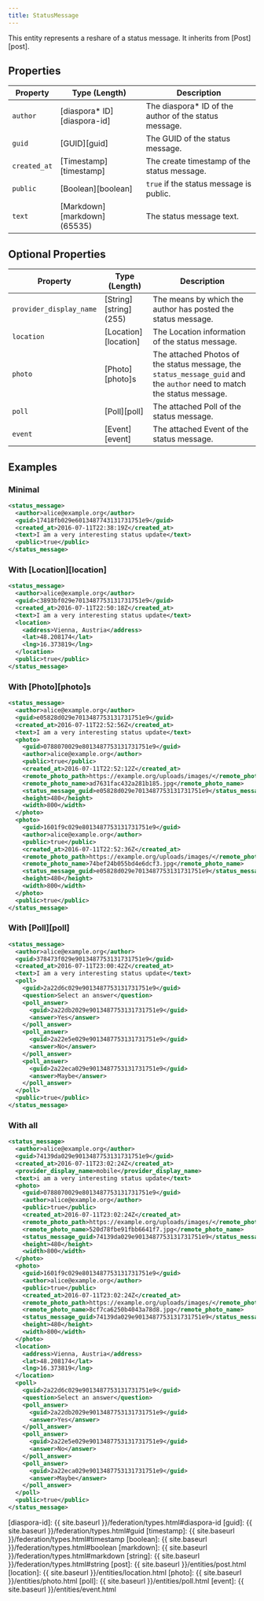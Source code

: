 ```yaml
---
title: StatusMessage
---
```


This entity represents a reshare of a status message. It inherits from [Post][post].

## Properties

| Property     | Type (Length)                | Description                                            |
| ------------ | ---------------------------- | ------------------------------------------------------ |
| `author`     | [diaspora\* ID][diaspora-id] | The diaspora\* ID of the author of the status message. |
| `guid`       | [GUID][guid]                 | The GUID of the status message.                        |
| `created_at` | [Timestamp][timestamp]       | The create timestamp of the status message.            |
| `public`     | [Boolean][boolean]           | `true` if the status message is public.                |
| `text`       | [Markdown][markdown] (65535) | The status message text.                               |

## Optional Properties

| Property                | Type (Length)          | Description                                                                                                             |
| ----------------------- | ---------------------- | ----------------------------------------------------------------------------------------------------------------------- |
| `provider_display_name` | [String][string] (255) | The means by which the author has posted the status message.                                                            |
| `location`              | [Location][location]   | The Location information of the status message.                                                                         |
| `photo`                 | [Photo][photo]s        | The attached Photos of the status message, the `status_message_guid` and the `author` need to match the status message. |
| `poll`                  | [Poll][poll]           | The attached Poll of the status message.                                                                                |
| `event`                 | [Event][event]         | The attached Event of the status message.                                                                               |

## Examples

### Minimal

~~~xml
<status_message>
  <author>alice@example.org</author>
  <guid>17418fb029e6013487743131731751e9</guid>
  <created_at>2016-07-11T22:38:19Z</created_at>
  <text>I am a very interesting status update</text>
  <public>true</public>
</status_message>
~~~

### With [Location][location]

~~~xml
<status_message>
  <author>alice@example.org</author>
  <guid>c3893bf029e7013487753131731751e9</guid>
  <created_at>2016-07-11T22:50:18Z</created_at>
  <text>I am a very interesting status update</text>
  <location>
    <address>Vienna, Austria</address>
    <lat>48.208174</lat>
    <lng>16.373819</lng>
  </location>
  <public>true</public>
</status_message>
~~~

### With [Photo][photo]s

~~~xml
<status_message>
  <author>alice@example.org</author>
  <guid>e05828d029e7013487753131731751e9</guid>
  <created_at>2016-07-11T22:52:56Z</created_at>
  <text>I am a very interesting status update</text>
  <photo>
    <guid>0788070029e8013487753131731751e9</guid>
    <author>alice@example.org</author>
    <public>true</public>
    <created_at>2016-07-11T22:52:12Z</created_at>
    <remote_photo_path>https://example.org/uploads/images/</remote_photo_path>
    <remote_photo_name>ad7631fac432a281b185.jpg</remote_photo_name>
    <status_message_guid>e05828d029e7013487753131731751e9</status_message_guid>
    <height>480</height>
    <width>800</width>
  </photo>
  <photo>
    <guid>1601f9c029e8013487753131731751e9</guid>
    <author>alice@example.org</author>
    <public>true</public>
    <created_at>2016-07-11T22:52:36Z</created_at>
    <remote_photo_path>https://example.org/uploads/images/</remote_photo_path>
    <remote_photo_name>74bef24b055bd4e6dcf3.jpg</remote_photo_name>
    <status_message_guid>e05828d029e7013487753131731751e9</status_message_guid>
    <height>480</height>
    <width>800</width>
  </photo>
  <public>true</public>
</status_message>

~~~

### With [Poll][poll]

~~~xml
<status_message>
  <author>alice@example.org</author>
  <guid>378473f029e9013487753131731751e9</guid>
  <created_at>2016-07-11T23:00:42Z</created_at>
  <text>I am a very interesting status update</text>
  <poll>
    <guid>2a22d6c029e9013487753131731751e9</guid>
    <question>Select an answer</question>
    <poll_answer>
      <guid>2a22db2029e9013487753131731751e9</guid>
      <answer>Yes</answer>
    </poll_answer>
    <poll_answer>
      <guid>2a22e5e029e9013487753131731751e9</guid>
      <answer>No</answer>
    </poll_answer>
    <poll_answer>
      <guid>2a22eca029e9013487753131731751e9</guid>
      <answer>Maybe</answer>
    </poll_answer>
  </poll>
  <public>true</public>
</status_message>
~~~

### With all

~~~xml
<status_message>
  <author>alice@example.org</author>
  <guid>74139da029e9013487753131731751e9</guid>
  <created_at>2016-07-11T23:02:24Z</created_at>
  <provider_display_name>mobile</provider_display_name>
  <text>i am a very interesting status update</text>
  <photo>
    <guid>0788070029e8013487753131731751e9</guid>
    <author>alice@example.org</author>
    <public>true</public>
    <created_at>2016-07-11T23:02:24Z</created_at>
    <remote_photo_path>https://example.org/uploads/images/</remote_photo_path>
    <remote_photo_name>520d78fbe91fbb6641f7.jpg</remote_photo_name>
    <status_message_guid>74139da029e9013487753131731751e9</status_message_guid>
    <height>480</height>
    <width>800</width>
  </photo>
  <photo>
    <guid>1601f9c029e8013487753131731751e9</guid>
    <author>alice@example.org</author>
    <public>true</public>
    <created_at>2016-07-11T23:02:24Z</created_at>
    <remote_photo_path>https://example.org/uploads/images/</remote_photo_path>
    <remote_photo_name>8cf7ca6250b4043a78d8.jpg</remote_photo_name>
    <status_message_guid>74139da029e9013487753131731751e9</status_message_guid>
    <height>480</height>
    <width>800</width>
  </photo>
  <location>
    <address>Vienna, Austria</address>
    <lat>48.208174</lat>
    <lng>16.373819</lng>
  </location>
  <poll>
    <guid>2a22d6c029e9013487753131731751e9</guid>
    <question>Select an answer</question>
    <poll_answer>
      <guid>2a22db2029e9013487753131731751e9</guid>
      <answer>Yes</answer>
    </poll_answer>
    <poll_answer>
      <guid>2a22e5e029e9013487753131731751e9</guid>
      <answer>No</answer>
    </poll_answer>
    <poll_answer>
      <guid>2a22eca029e9013487753131731751e9</guid>
      <answer>Maybe</answer>
    </poll_answer>
  </poll>
  <public>true</public>
</status_message>
~~~

[diaspora-id]: {{ site.baseurl }}/federation/types.html#diaspora-id
[guid]: {{ site.baseurl }}/federation/types.html#guid
[timestamp]: {{ site.baseurl }}/federation/types.html#timestamp
[boolean]: {{ site.baseurl }}/federation/types.html#boolean
[markdown]: {{ site.baseurl }}/federation/types.html#markdown
[string]: {{ site.baseurl }}/federation/types.html#string
[post]: {{ site.baseurl }}/entities/post.html
[location]: {{ site.baseurl }}/entities/location.html
[photo]: {{ site.baseurl }}/entities/photo.html
[poll]: {{ site.baseurl }}/entities/poll.html
[event]: {{ site.baseurl }}/entities/event.html

